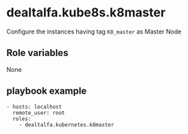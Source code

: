 # dealtalfa.kube8s.k8master
 
 Configure the instances having tag `K8_master` as Master Node

## Role variables

None

## playbook example

    - hosts: localhost
      remote_user: root
      roles:
        - dealtalfa.kubernetes.k8master
